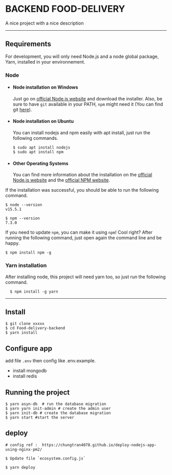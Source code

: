 # BACKEND FOOD-DELIVERY

A nice project with a nice description

---

## Requirements

For development, you will only need Node.js and a node global package, Yarn, installed in your environnement.

### Node

- #### Node installation on Windows

  Just go on [official Node.js website](https://nodejs.org/) and download the installer.
  Also, be sure to have `git` available in your PATH, `npm` might need it (You can find git [here](https://git-scm.com/)).

- #### Node installation on Ubuntu

  You can install nodejs and npm easily with apt install, just run the following commands.

      $ sudo apt install nodejs
      $ sudo apt install npm

- #### Other Operating Systems
  You can find more information about the installation on the [official Node.js website](https://nodejs.org/) and the [official NPM website](https://npmjs.org/).

If the installation was successful, you should be able to run the following command.

    $ node --version
    v15.5.1

    $ npm --version
    7.3.0

If you need to update `npm`, you can make it using `npm`! Cool right? After running the following command, just open again the command line and be happy.

    $ npm install npm -g

###

### Yarn installation

After installing node, this project will need yarn too, so just run the following command.

      $ npm install -g yarn

---

## Install

    $ git clone xxxxx
    $ cd Food-delivery-backend
    $ yarn install

## Configure app

add file `.env` then config like .env.example.

- install mongodb
- install redis

## Running the project

    $ yarn asyn-db  # run the database migration
    $ yarn yarn init-admin # create the admin user
    $ yarn init-db # create the database migration
    $ yarn start #start the server

## deploy

    # config ref :  https://chungtran4078.github.io/deploy-nodejs-app-using-nginx-pm2/

    $ Update file `ecosystem.config.js`

    $ yarn deploy
